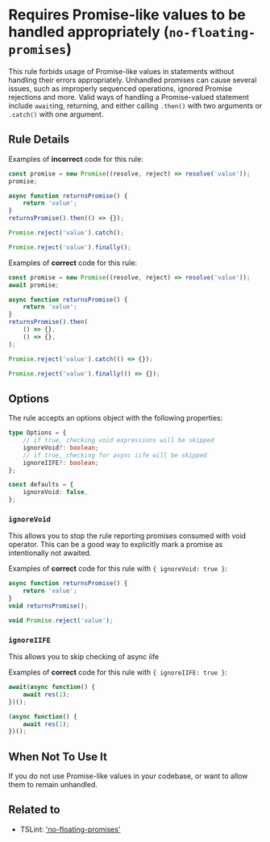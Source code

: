 # Requires Promise-like values to be handled appropriately (`no-floating-promises`)

This rule forbids usage of Promise-like values in statements without handling
their errors appropriately. Unhandled promises can cause several issues, such
as improperly sequenced operations, ignored Promise rejections and more. Valid
ways of handling a Promise-valued statement include `await`ing, returning, and
either calling `.then()` with two arguments or `.catch()` with one argument.

## Rule Details

Examples of **incorrect** code for this rule:

```ts
const promise = new Promise((resolve, reject) => resolve('value'));
promise;

async function returnsPromise() {
    return 'value';
}
returnsPromise().then(() => {});

Promise.reject('value').catch();

Promise.reject('value').finally();
```

Examples of **correct** code for this rule:

```ts
const promise = new Promise((resolve, reject) => resolve('value'));
await promise;

async function returnsPromise() {
    return 'value';
}
returnsPromise().then(
    () => {},
    () => {},
);

Promise.reject('value').catch(() => {});

Promise.reject('value').finally(() => {});
```

## Options

The rule accepts an options object with the following properties:

```ts
type Options = {
    // if true, checking void expressions will be skipped
    ignoreVoid?: boolean;
    // if true, checking for async iife will be skipped
    ignoreIIFE?: boolean;
};

const defaults = {
    ignoreVoid: false,
};
```

### `ignoreVoid`

This allows you to stop the rule reporting promises consumed with void operator.
This can be a good way to explicitly mark a promise as intentionally not awaited.

Examples of **correct** code for this rule with `{ ignoreVoid: true }`:

```ts
async function returnsPromise() {
    return 'value';
}
void returnsPromise();

void Promise.reject('value');
```

### `ignoreIIFE`

This allows you to skip checking of async iife

Examples of **correct** code for this rule with `{ ignoreIIFE: true }`:

```ts
await(async function() {
    await res(1);
})();

(async function() {
    await res(1);
})();
```

## When Not To Use It

If you do not use Promise-like values in your codebase, or want to allow them to remain unhandled.

## Related to

-   TSLint: ['no-floating-promises'](https://palantir.github.io/tslint/rules/no-floating-promises/)
